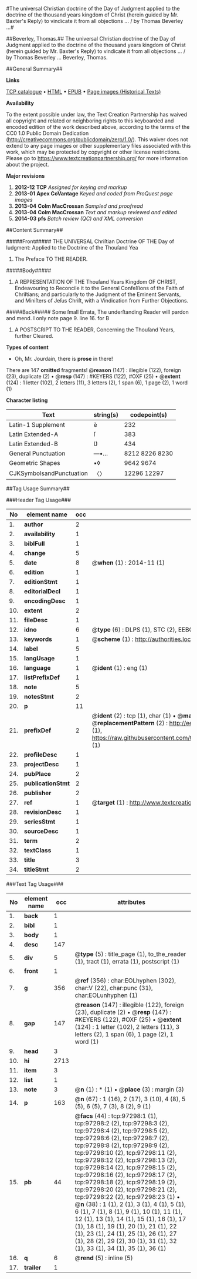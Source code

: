 #The universal Christian doctrine of the Day of Judgment applied to the doctrine of the thousand years kingdom of Christ (herein guided by Mr. Baxter's Reply) to vindicate it from all objections ... / by Thomas Beverley ...#

##Beverley, Thomas.##
The universal Christian doctrine of the Day of Judgment applied to the doctrine of the thousand years kingdom of Christ (herein guided by Mr. Baxter's Reply) to vindicate it from all objections ... / by Thomas Beverley ...
Beverley, Thomas.

##General Summary##

**Links**

[TCP catalogue](http://www.ota.ox.ac.uk/tcp/)  • 
[HTML](http://tei.it.ox.ac.uk/tcp/Texts-HTML/free/A27/A27634.html)  • 
[EPUB](http://tei.it.ox.ac.uk/tcp/Texts-EPUB/free/A27/A27634.epub) • 
[Page images (Historical Texts)](https://historicaltexts.jisc.ac.uk/eebo-13085371e)

**Availability**

To the extent possible under law, the Text Creation Partnership has waived all copyright and related or neighboring rights to this keyboarded and encoded edition of the work described above, according to the terms of the CC0 1.0 Public Domain Dedication (http://creativecommons.org/publicdomain/zero/1.0/). This waiver does not extend to any page images or other supplementary files associated with this work, which may be protected by copyright or other license restrictions. Please go to https://www.textcreationpartnership.org/ for more information about the project.

**Major revisions**

1. __2012-12__ __TCP__ *Assigned for keying and markup*
1. __2013-01__ __Apex CoVantage__ *Keyed and coded from ProQuest page images*
1. __2013-04__ __Colm MacCrossan__ *Sampled and proofread*
1. __2013-04__ __Colm MacCrossan__ *Text and markup reviewed and edited*
1. __2014-03__ __pfs__ *Batch review (QC) and XML conversion*

##Content Summary##

#####Front#####
THE UNIVERSAL Chriſtian Doctrine OF THE Day of Iudgment: Applied to the Doctrine of the Thouſand Yea
1. The Preface TO THE READER.

#####Body#####

1. A REPRESENTATION OF THE Thouſand Years Kingdom OF CHRIST, Endeavouring to Reconcile it to the General Confeſſions of the Faith of Chriſtians; and particularly to the Judgment of the Eminent Servants, and Miniſters of Jeſus Chriſt, with a Vindication from Further Objections.

#####Back#####
Some ſmall Errata, The underſtanding Reader will pardon and mend. I only note page 9. line 16. for B
1. A POSTSCRIPT TO THE READER, Concerning the Thouſand Years, further Cleared.

**Types of content**

  * Oh, Mr. Jourdain, there is **prose** in there!

There are 147 **omitted** fragments! 
 @__reason__ (147) : illegible (122), foreign (23), duplicate (2)  •  @__resp__ (147) : #KEYERS (122), #OXF (25)  •  @__extent__ (124) : 1 letter (102), 2 letters (11), 3 letters (2), 1 span (6), 1 page (2), 1 word (1)

**Character listing**


|Text|string(s)|codepoint(s)|
|---|---|---|
|Latin-1 Supplement|è|232|
|Latin Extended-A|ſ|383|
|Latin Extended-B|Ʋ|434|
|General Punctuation|—•…|8212 8226 8230|
|Geometric Shapes|▪◊|9642 9674|
|CJKSymbolsandPunctuation|〈〉|12296 12297|

##Tag Usage Summary##

###Header Tag Usage###

|No|element name|occ|attributes|
|---|---|---|---|
|1.|__author__|2||
|2.|__availability__|1||
|3.|__biblFull__|1||
|4.|__change__|5||
|5.|__date__|8| @__when__ (1) : 2014-11 (1)|
|6.|__edition__|1||
|7.|__editionStmt__|1||
|8.|__editorialDecl__|1||
|9.|__encodingDesc__|1||
|10.|__extent__|2||
|11.|__fileDesc__|1||
|12.|__idno__|6| @__type__ (6) : DLPS (1), STC (2), EEBO-CITATION (1), OCLC (1), VID (1)|
|13.|__keywords__|1| @__scheme__ (1) : http://authorities.loc.gov/ (1)|
|14.|__label__|5||
|15.|__langUsage__|1||
|16.|__language__|1| @__ident__ (1) : eng (1)|
|17.|__listPrefixDef__|1||
|18.|__note__|5||
|19.|__notesStmt__|2||
|20.|__p__|11||
|21.|__prefixDef__|2| @__ident__ (2) : tcp (1), char (1)  •  @__matchPattern__ (2) : ([0-9\-]+):([0-9IVX]+) (1), (.+) (1)  •  @__replacementPattern__ (2) : http://eebo.chadwyck.com/downloadtiff?vid=$1&page=$2 (1), https://raw.githubusercontent.com/textcreationpartnership/Texts/master/tcpchars.xml#$1 (1)|
|22.|__profileDesc__|1||
|23.|__projectDesc__|1||
|24.|__pubPlace__|2||
|25.|__publicationStmt__|2||
|26.|__publisher__|2||
|27.|__ref__|1| @__target__ (1) : http://www.textcreationpartnership.org/docs/. (1)|
|28.|__revisionDesc__|1||
|29.|__seriesStmt__|1||
|30.|__sourceDesc__|1||
|31.|__term__|2||
|32.|__textClass__|1||
|33.|__title__|3||
|34.|__titleStmt__|2||


###Text Tag Usage###

|No|element name|occ|attributes|
|---|---|---|---|
|1.|__back__|1||
|2.|__bibl__|1||
|3.|__body__|1||
|4.|__desc__|147||
|5.|__div__|5| @__type__ (5) : title_page (1), to_the_reader (1), tract (1), errata (1), postscript (1)|
|6.|__front__|1||
|7.|__g__|356| @__ref__ (356) : char:EOLhyphen (302), char:V (22), char:punc (31), char:EOLunhyphen (1)|
|8.|__gap__|147| @__reason__ (147) : illegible (122), foreign (23), duplicate (2)  •  @__resp__ (147) : #KEYERS (122), #OXF (25)  •  @__extent__ (124) : 1 letter (102), 2 letters (11), 3 letters (2), 1 span (6), 1 page (2), 1 word (1)|
|9.|__head__|3||
|10.|__hi__|2713||
|11.|__item__|3||
|12.|__list__|1||
|13.|__note__|3| @__n__ (1) : * (1)  •  @__place__ (3) : margin (3)|
|14.|__p__|163| @__n__ (67) : 1 (16), 2 (17), 3 (10), 4 (8), 5 (5), 6 (5), 7 (3), 8 (2), 9 (1)|
|15.|__pb__|44| @__facs__ (44) : tcp:97298:1 (1), tcp:97298:2 (2), tcp:97298:3 (2), tcp:97298:4 (2), tcp:97298:5 (2), tcp:97298:6 (2), tcp:97298:7 (2), tcp:97298:8 (2), tcp:97298:9 (2), tcp:97298:10 (2), tcp:97298:11 (2), tcp:97298:12 (2), tcp:97298:13 (2), tcp:97298:14 (2), tcp:97298:15 (2), tcp:97298:16 (2), tcp:97298:17 (2), tcp:97298:18 (2), tcp:97298:19 (2), tcp:97298:20 (2), tcp:97298:21 (2), tcp:97298:22 (2), tcp:97298:23 (1)  •  @__n__ (38) : 1 (1), 2 (1), 3 (1), 4 (1), 5 (1), 6 (1), 7 (1), 8 (1), 9 (1), 10 (1), 11 (1), 12 (1), 13 (1), 14 (1), 15 (1), 16 (1), 17 (1), 18 (1), 19 (1), 20 (1), 21 (1), 22 (1), 23 (1), 24 (1), 25 (1), 26 (1), 27 (1), 28 (2), 29 (2), 30 (1), 31 (1), 32 (1), 33 (1), 34 (1), 35 (1), 36 (1)|
|16.|__q__|6| @__rend__ (5) : inline (5)|
|17.|__trailer__|1||
